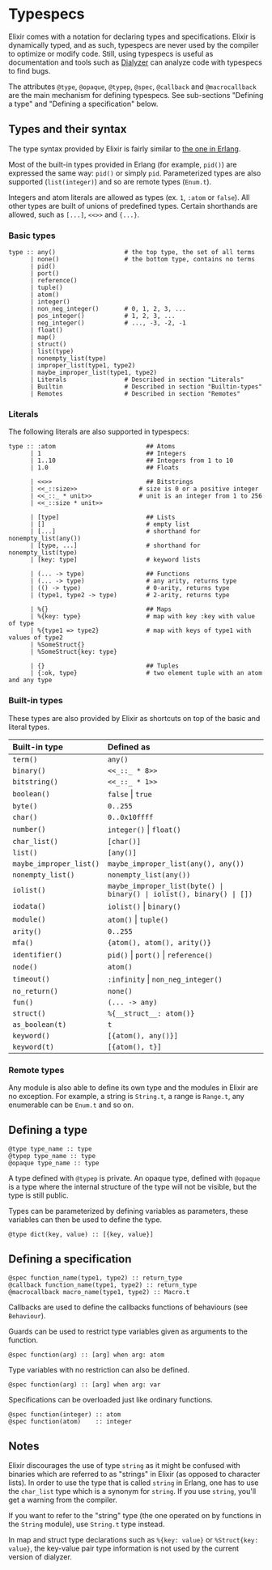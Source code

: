 # Typespecs

Elixir comes with a notation for declaring types and specifications. Elixir is dynamically typed, and as such, typespecs are never used by the compiler to optimize or modify code. Still, using typespecs is useful as documentation and tools such as [Dialyzer](http://www.erlang.org/doc/man/dialyzer.html) can analyze code with typespecs to find bugs.

The attributes `@type`, `@opaque`, `@typep`, `@spec`, `@callback` and `@macrocallback` are the main mechanism for defining typespecs. See sub-sections "Defining a type" and "Defining a specification" below.

## Types and their syntax

The type syntax provided by Elixir is fairly similar to [the one in Erlang](http://www.erlang.org/doc/reference_manual/typespec.html).

Most of the built-in types provided in Erlang (for example, `pid()`) are expressed the same way: `pid()` or simply `pid`. Parameterized types are also supported (`list(integer)`) and so are remote types (`Enum.t`).

Integers and atom literals are allowed as types (ex. `1`, `:atom` or `false`). All other types are built of unions of predefined types. Certain shorthands are allowed, such as `[...]`, `<<>>` and `{...}`.

### Basic types

    type :: any()                   # the top type, the set of all terms
          | none()                  # the bottom type, contains no terms
          | pid()
          | port()
          | reference()
          | tuple()
          | atom()
          | integer()
          | non_neg_integer()       # 0, 1, 2, 3, ...
          | pos_integer()           # 1, 2, 3, ...
          | neg_integer()           # ..., -3, -2, -1
          | float()
          | map()
          | struct()
          | list(type)
          | nonempty_list(type)
          | improper_list(type1, type2)
          | maybe_improper_list(type1, type2)
          | Literals                # Described in section "Literals"
          | Builtin                 # Described in section "Builtin-types"
          | Remotes                 # Described in section "Remotes"

### Literals

The following literals are also supported in typespecs:

    type :: :atom                         ## Atoms
          | 1                             ## Integers
          | 1..10                         ## Integers from 1 to 10
          | 1.0                           ## Floats

          | <<>>                          ## Bitstrings
          | <<_::size>>                 # size is 0 or a positive integer
          | <<_::_ * unit>>             # unit is an integer from 1 to 256
          | <<_::size * unit>>

          | [type]                        ## Lists
          | []                            # empty list
          | [...]                         # shorthand for nonempty_list(any())
          | [type, ...]                   # shorthand for nonempty_list(type)
          | [key: type]                   # keyword lists

          | (... -> type)                 ## Functions
          | (... -> type)                 # any arity, returns type
          | (() -> type)                  # 0-arity, returns type
          | (type1, type2 -> type)        # 2-arity, returns type

          | %{}                           ## Maps
          | %{key: type}                  # map with key :key with value of type
          | %{type1 => type2}             # map with keys of type1 with values of type2
          | %SomeStruct{}
          | %SomeStruct{key: type}

          | {}                            ## Tuples
          | {:ok, type}                   # two element tuple with an atom and any type

### Built-in types

These types are also provided by Elixir as shortcuts on top of the basic and literal types.

Built-in type           | Defined as
:---------------------- | :---------
`term()`                | `any()`
`binary()`              | `<<_::_ * 8>>`
`bitstring()`           | `<<_::_ * 1>>`
`boolean()`             | `false` \| `true`
`byte()`                | `0..255`
`char()`                | `0..0x10ffff`
`number()`              | `integer()` \| `float()`
`char_list()`           | `[char()]`
`list()`                | `[any()]`
`maybe_improper_list()` | `maybe_improper_list(any(), any())`
`nonempty_list()`       | `nonempty_list(any())`
`iolist()`              | `maybe_improper_list(byte() \| binary() \| iolist(), binary() \| [])`
`iodata()`              | `iolist()` \| `binary()`
`module()`              | `atom()` \| `tuple()`
`arity()`               | `0..255`
`mfa()`                 | `{atom(), atom(), arity()}`
`identifier()`          | `pid()` \| `port()` \| `reference()`
`node()`                | `atom()`
`timeout()`             | `:infinity` \| `non_neg_integer()`
`no_return()`           | `none()`
`fun()`                 | `(... -> any)`
`struct()`              | `%{__struct__: atom()}`
`as_boolean(t)`         | `t`
`keyword()`             | `[{atom(), any()}]`
`keyword(t)`            | `[{atom(), t}]`

### Remote types

Any module is also able to define its own type and the modules in Elixir are no exception. For example, a string is `String.t`, a range is `Range.t`, any enumerable can be `Enum.t` and so on.

## Defining a type

    @type type_name :: type
    @typep type_name :: type
    @opaque type_name :: type

A type defined with `@typep` is private. An opaque type, defined with `@opaque` is a type where the internal structure of the type will not be visible, but the type is still public.

Types can be parameterized by defining variables as parameters, these variables can then be used to define the type.

    @type dict(key, value) :: [{key, value}]

## Defining a specification

    @spec function_name(type1, type2) :: return_type
    @callback function_name(type1, type2) :: return_type
    @macrocallback macro_name(type1, type2) :: Macro.t

Callbacks are used to define the callbacks functions of behaviours (see `Behaviour`).

Guards can be used to restrict type variables given as arguments to the function.

    @spec function(arg) :: [arg] when arg: atom

Type variables with no restriction can also be defined.

    @spec function(arg) :: [arg] when arg: var

Specifications can be overloaded just like ordinary functions.

    @spec function(integer) :: atom
    @spec function(atom)    :: integer

## Notes

Elixir discourages the use of type `string` as it might be confused with binaries which are referred to as "strings" in Elixir (as opposed to character lists). In order to use the type that is called `string` in Erlang, one has to use the `char_list` type which is a synonym for `string`. If you use `string`, you'll get a warning from the compiler.

If you want to refer to the "string" type (the one operated on by functions in the `String` module), use `String.t` type instead.

In map and struct type declarations such as `%{key: value}` or `%Struct{key: value}`, the key-value pair type information is not used by the current version of dialyzer.
